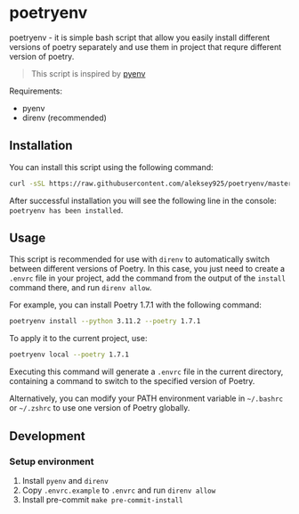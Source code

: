 poetryenv
=========

poetryenv - it is simple bash script that allow you easily install different
versions of poetry separately and use them in project that requre different
version of poetry.

> This script is inspired by [pyenv](https://github.com/pyenv/pyenv)

Requirements:

- pyenv
- direnv (recommended)


## Installation

You can install this script using the following command:

```bash
curl -sSL https://raw.githubusercontent.com/aleksey925/poetryenv/master/src/poetryenv.sh -o ~/poetryenv && bash ~/poetryenv self-install
```

Аfter successful installation you will see the following line in the console: `poetryenv has been installed`.

## Usage

This script is recommended for use with `direnv` to automatically switch between
different versions of Poetry. In this case, you just need to create a `.envrc` file in
your project, add the command from the output of the `install` command there, and run `direnv allow`.

For example, you can install Poetry 1.7.1 with the following command:

```bash
poetryenv install --python 3.11.2 --poetry 1.7.1
```

To apply it to the current project, use:

```bash
poetryenv local --poetry 1.7.1
```

Executing this command will generate a `.envrc` file in the current directory,
containing a command to switch to the specified version of Poetry.

Alternatively, you can modify your PATH environment variable in `~/.bashrc` or
`~/.zshrc` to use one version of Poetry globally.


## Development

### Setup environment

1. Install `pyenv` and `direnv`
2. Copy `.envrc.example` to `.envrc` and run `direnv allow`
3. Install pre-commit `make pre-commit-install`
